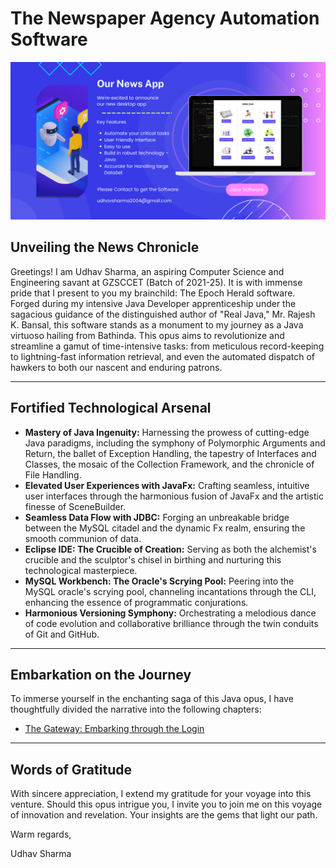 # The Newspaper Agency Automation Software

![Empower Knowledge](./assets/Our%20News%20App.png)

## Unveiling the News Chronicle

Greetings! I am Udhav Sharma, an aspiring Computer Science and Engineering savant at GZSCCET (Batch of 2021-25). It is with immense pride that I present to you my brainchild: The Epoch Herald software. Forged during my intensive Java Developer apprenticeship under the sagacious guidance of the distinguished author of "Real Java," Mr. Rajesh K. Bansal, this software stands as a monument to my journey as a Java virtuoso hailing from Bathinda. This opus aims to revolutionize and streamline a gamut of time-intensive tasks: from meticulous record-keeping to lightning-fast information retrieval, and even the automated dispatch of hawkers to both our nascent and enduring patrons.

---

## Fortified Technological Arsenal

* **Mastery of Java Ingenuity:** Harnessing the prowess of cutting-edge Java paradigms, including the symphony of Polymorphic Arguments and Return, the ballet of Exception Handling, the tapestry of Interfaces and Classes, the mosaic of the Collection Framework, and the chronicle of File Handling.
* **Elevated User Experiences with JavaFx:** Crafting seamless, intuitive user interfaces through the harmonious fusion of JavaFx and the artistic finesse of SceneBuilder.
* **Seamless Data Flow with JDBC:** Forging an unbreakable bridge between the MySQL citadel and the dynamic Fx realm, ensuring the smooth communion of data.
* **Eclipse IDE: The Crucible of Creation:** Serving as both the alchemist's crucible and the sculptor's chisel in birthing and nurturing this technological masterpiece.
* **MySQL Workbench: The Oracle's Scrying Pool:** Peering into the MySQL oracle's scrying pool, channeling incantations through the CLI, enhancing the essence of programmatic conjurations.
* **Harmonious Versioning Symphony:** Orchestrating a melodious dance of code evolution and collaborative brilliance through the twin conduits of Git and GitHub.

---

## Embarkation on the Journey

To immerse yourself in the enchanting saga of this Java opus, I have thoughtfully divided the narrative into the following chapters:

* [The Gateway: Embarking through the Login](./Page1.md)

---

## Words of Gratitude

With sincere appreciation, I extend my gratitude for your voyage into this venture. Should this opus intrigue you, I invite you to join me on this voyage of innovation and revelation. Your insights are the gems that light our path.

Warm regards,

Udhav Sharma
